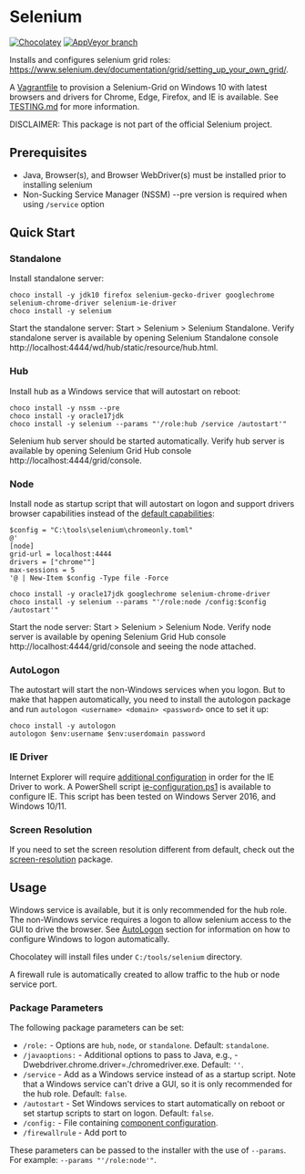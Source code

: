 ﻿# Selenium

[![Chocolatey](https://img.shields.io/chocolatey/dt/selenium.svg)](https://chocolatey.org/packages/Selenium)
[![AppVeyor branch](https://img.shields.io/appveyor/ci/dhoer/choco-selenium/master.svg)](https://ci.appveyor.com/project/dhoer/choco-selenium)

Installs and configures selenium grid roles:
https://www.selenium.dev/documentation/grid/setting_up_your_own_grid/.

A [Vagrantfile](https://github.com/dhoer/choco-selenium/blob/master/Vagrantfile)
to provision a Selenium-Grid on Windows 10 with latest browsers
and drivers for Chrome, Edge, Firefox, and IE is available. See
[TESTING.md](https://github.com/dhoer/choco-selenium/blob/master/TESTING.md)
for more information.

DISCLAIMER: This package is not part of the official Selenium project.

## Prerequisites

- Java, Browser(s), and Browser WebDriver(s) must be installed prior to
installing selenium
- Non-Sucking Service Manager (NSSM) --pre version is required when
using `/service` option

## Quick Start

### Standalone

Install standalone server:

    choco install -y jdk10 firefox selenium-gecko-driver googlechrome selenium-chrome-driver selenium-ie-driver
    choco install -y selenium

Start the standalone server: Start > Selenium > Selenium Standalone.
Verify standalone server is available by opening Selenium Standalone
console http://localhost:4444/wd/hub/static/resource/hub.html.

### Hub

Install hub as a Windows service that will autostart on reboot:

    choco install -y nssm --pre
    choco install -y oracle17jdk
    choco install -y selenium --params "'/role:hub /service /autostart'"

Selenium hub server should be started automatically.
Verify hub server is available by opening Selenium Grid Hub console
http://localhost:4444/grid/console.

### Node

Install node as startup script that will autostart on logon and
support drivers browser capabilities instead of the
[default capabilities](https://github.com/dhoer/choco-selenium/blob/master/tools/capabilities.toml):

    $config = "C:\tools\selenium\chromeonly.toml"
    @'
    [node]
    grid-url = localhost:4444
    drivers = ["chrome""]
    max-sessions = 5
    '@ | New-Item $config -Type file -Force

    choco install -y oracle17jdk googlechrome selenium-chrome-driver
    choco install -y selenium --params "'/role:node /config:$config /autostart'"

Start the node server: Start > Selenium > Selenium Node.
Verify node server is available by opening Selenium Grid Hub console
http://localhost:4444/grid/console and seeing the node attached.


### AutoLogon

The autostart will start the non-Windows services when you logon.  But
to make that happen automatically, you need to install the autologon
package and run `autologon <username> <domain> <password>` once to set
it up:

```
choco install -y autologon
autologon $env:username $env:userdomain password
```

### IE Driver

Internet Explorer will require
[additional configuration](https://github.com/SeleniumHQ/selenium/wiki/InternetExplorerDriver#required-configuration)
in order for the IE Driver to work. A PowerShell script
[ie-configuration.ps1](https://github.com/dhoer/choco-selenium/blob/master/ie-configuration.ps1)
is available to configure IE. This script has been tested on
Windows Server 2016, and Windows 10/11.

### Screen Resolution

If you need to set the screen resolution different from default, check
out the
[screen-resolution](https://chocolatey.org/packages/screen-resolution)
package.


## Usage

Windows service is available, but it is only recommended for the hub
role. The non-Windows service requires a logon to allow
selenium access to the GUI to drive the browser. See
[AutoLogon](https://github.com/dhoer/choco-selenium#autologon) section
for information on how to configure Windows to logon automatically.

Chocolatey will install files under `C:/tools/selenium` directory.

A firewall rule is automatically created to allow traffic to the
hub or node service port.

### Package Parameters

The following package parameters can be set:

- `/role:` - Options are `hub`, `node`, or `standalone`.
    Default: `standalone`.
- `/javaoptions:` - Additional options to pass to Java, e.g.,
    -Dwebdriver.chrome.driver=./chromedriver.exe.
    Default: `''`.
- `/service` - Add as a Windows service instead of as a startup script.
    Note that a Windows service can't drive a GUI, so it is only
    recommended for the hub role. Default: `false`.
- `/autostart` - Set Windows services to start automatically on reboot
    or set startup scripts to start on logon.  Default: `false`.
- `/config:` - File containing [component configuration](https://www.selenium.dev/documentation/grid/configuring_components/).
- `/firewallrule` - Add port to 

These parameters can be passed to the installer with the use of
`--params`. For example:
`--params "'/role:node'"`.

